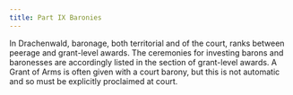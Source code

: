 ```yaml
---
title: Part IX Baronies
---
```


In Drachenwald, baronage, both territorial and of the court, ranks between peerage and grant-level awards. The ceremonies for investing barons and baronesses are accordingly listed in the section of grant-level awards. A Grant of Arms is often given with a court barony, but this is not automatic and so must be explicitly proclaimed at court.
